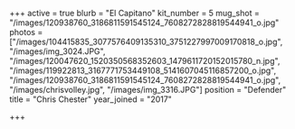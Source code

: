 +++
active = true
blurb = "El Capitano"
kit_number = 5
mug_shot = "/images/120938760_3186811591545124_7608272828819544941_o.jpg"
photos = ["/images/104415835_3077576409135310_3751227997009170818_o.jpg", "/images/img_3024.JPG", "/images/120047620_1520350568352603_1479611720152015780_n.jpg", "/images/119922813_3167771753449108_5141607045116857200_o.jpg", "/images/120938760_3186811591545124_7608272828819544941_o.jpg", "/images/chrisvolley.jpg", "/images/img_3316.JPG"]
position = "Defender"
title = "Chris Chester"
year_joined = "2017"

+++

